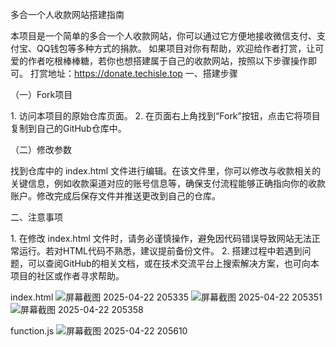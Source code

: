 多合一个人收款网站搭建指南
 
本项目是一个简单的多合一个人收款网站，你可以通过它方便地接收微信支付、支付宝、QQ钱包等多种方式的捐款。
如果项目对你有帮助，欢迎给作者打赏，让可爱的作者吃根棒棒糖，若你也想搭建属于自己的收款网站，按照以下步骤操作即可。
打赏地址：https://donate.techisle.top
一、搭建步骤
 
（一）Fork项目
 
1. 访问本项目的原始仓库页面。
2. 在页面右上角找到“Fork”按钮，点击它将项目复制到自己的GitHub仓库中。
 
（二）修改参数
 
找到仓库中的 index.html 文件进行编辑。在该文件里，你可以修改与收款相关的关键信息，例如收款渠道对应的账号信息等，确保支付流程能够正确指向你的收款账户。修改完成后保存文件并推送更改到自己的仓库。
 
二、注意事项
 
1. 在修改 index.html 文件时，请务必谨慎操作，避免因代码错误导致网站无法正常运行。若对HTML代码不熟悉，建议提前备份文件。
2. 搭建过程中若遇到问题，可以查阅GitHub的相关文档，或在技术交流平台上搜索解决方案，也可向本项目的社区或作者寻求帮助。

index.html
![屏幕截图 2025-04-22 205335](https://github.com/user-attachments/assets/cc27ee73-2c3e-401d-8a06-db74f39ca23b)
![屏幕截图 2025-04-22 205351](https://github.com/user-attachments/assets/b3e0144c-fc7f-4b06-be1c-48760f1599ff)
![屏幕截图 2025-04-22 205358](https://github.com/user-attachments/assets/61eb3667-a394-4e1d-a037-39a1c432d601)

function.js
![屏幕截图 2025-04-22 205610](https://github.com/user-attachments/assets/adfbfa1f-ed59-4b41-a3cf-d69fef629285)
